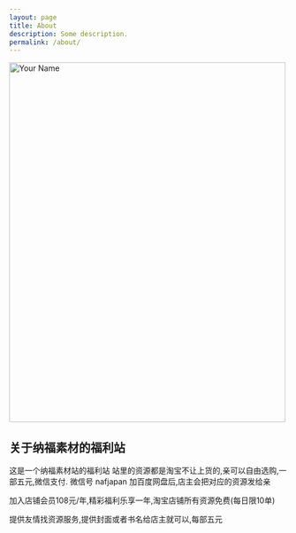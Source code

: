 ```yaml
---
layout: page
title: About
description: Some description.
permalink: /about/
---
```


<img itemprop="image" class="img-rounded" src="../img/mario03.png" width="500" height="650" alt="Your Name">

## 关于纳福素材的福利站

这是一个纳福素材站的福利站
站里的资源都是淘宝不让上货的,亲可以自由选购,一部五元,微信支付.
微信号 nafjapan
加百度网盘后,店主会把对应的资源发给亲

加入店铺会员108元/年,精彩福利乐享一年,淘宝店铺所有资源免费(每日限10单)

提供友情找资源服务,提供封面或者书名给店主就可以,每部五元


